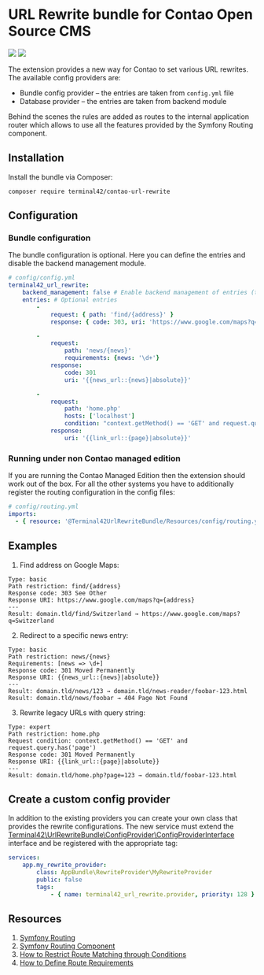 # URL Rewrite bundle for Contao Open Source CMS


[![](https://img.shields.io/travis/terminal42/contao-url-rewrite/master.svg?style=flat-square)](https://travis-ci.org/terminal42/contao-url-rewrite/)
[![](https://img.shields.io/coveralls/terminal42/contao-url-rewrite/master.svg?style=flat-square)](https://coveralls.io/github/terminal42/contao-url-rewrite)

The extension provides a new way for Contao to set various URL rewrites. The available config providers are:

- Bundle config provider – the entries are taken from `config.yml` file
- Database provider – the entries are taken from backend module

Behind the scenes the rules are added as routes to the internal application router which allows to use all the features 
provided by the Symfony Routing component.

## Installation

Install the bundle via Composer:

```
composer require terminal42/contao-url-rewrite
```

## Configuration

### Bundle configuration

The bundle configuration is optional. Here you can define the entries and disable the backend management module.

```yaml
# config/config.yml
terminal42_url_rewrite:
    backend_management: false # Enable backend management of entries (true by default)
    entries: # Optional entries
        -
            request: { path: 'find/{address}' }
            response: { code: 303, uri: 'https://www.google.com/maps?q={address}' }

        -
            request:
                path: 'news/{news}'
                requirements: {news: '\d+'}
            response: 
                code: 301 
                uri: '{{news_url::{news}|absolute}}'

        -
            request:
                path: 'home.php'
                hosts: ['localhost']
                condition: "context.getMethod() == 'GET' and request.query.has('page')"
            response:
                uri: '{{link_url::{page}|absolute}}'
```

### Running under non Contao managed edition 

If you are running the Contao Managed Edition then the extension should work out of the box. For all the other systems
you have to additionally register the routing configuration in the config files:  

```yaml
# config/routing.yml
imports:
  - { resource: '@Terminal42UrlRewriteBundle/Resources/config/routing.yml' }
```

## Examples

1. Find address on Google Maps:

```
Type: basic
Path restriction: find/{address}
Response code: 303 See Other
Response URI: https://www.google.com/maps?q={address}
---
Result: domain.tld/find/Switzerland → https://www.google.com/maps?q=Switzerland
```

2. Redirect to a specific news entry:

```
Type: basic
Path restriction: news/{news}
Requirements: [news => \d+]
Response code: 301 Moved Permanently
Response URI: {{news_url::{news}|absolute}}
---
Result: domain.tld/news/123 → domain.tld/news-reader/foobar-123.html
Result: domain.tld/news/foobar → 404 Page Not Found
```

3. Rewrite legacy URLs with query string:

```
Type: expert
Path restriction: home.php
Request condition: context.getMethod() == 'GET' and request.query.has('page')
Response code: 301 Moved Permanently
Response URI: {{link_url::{page}|absolute}}
---
Result: domain.tld/home.php?page=123 → domain.tld/foobar-123.html
```

## Create a custom config provider

In addition to the existing providers you can create your own class that provides the rewrite configurations.
The new service must extend the [Terminal42\UrlRewriteBundle\ConfigProvider\ConfigProviderInterface](src/ConfigProvider/ConfigProviderInterface.php) 
interface and be registered with the appropriate tag: 

```yaml
services:
    app.my_rewrite_provider:
        class: AppBundle\RewriteProvider\MyRewriteProvider
        public: false
        tags:
            - { name: terminal42_url_rewrite.provider, priority: 128 }
```

## Resources

1. [Symfony Routing](https://symfony.com/doc/current/routing.html)
2. [Symfony Routing Component](https://symfony.com/doc/current/components/routing.html)
3. [How to Restrict Route Matching through Conditions](https://symfony.com/doc/current/routing/conditions.html)
4. [How to Define Route Requirements](https://symfony.com/doc/current/routing/requirements.html) 
